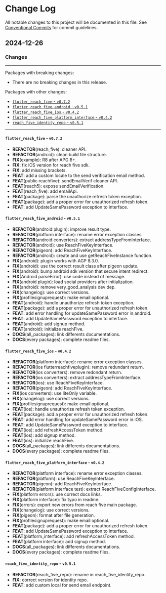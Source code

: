 # Change Log

All notable changes to this project will be documented in this file.
See [Conventional Commits](https://conventionalcommits.org) for commit guidelines.

## 2024-12-26

### Changes

---

Packages with breaking changes:

 - There are no breaking changes in this release.

Packages with other changes:

 - [`flutter_reach_five` - `v0.7.2`](#flutter_reach_five---v072)
 - [`flutter_reach_five_android` - `v0.5.1`](#flutter_reach_five_android---v051)
 - [`flutter_reach_five_ios` - `v0.4.2`](#flutter_reach_five_ios---v042)
 - [`flutter_reach_five_platform_interface` - `v0.4.2`](#flutter_reach_five_platform_interface---v042)
 - [`reach_five_identity_repo` - `v0.5.1`](#reach_five_identity_repo---v051)

---

#### `flutter_reach_five` - `v0.7.2`

 - **REFACTOR**(reach_five): cleaner API.
 - **REFACTOR**(android): clean build file structure.
 - **FIX**(example): R8 after APG 8+.
 - **FIX**: fix iOS version for reach five sdk.
 - **FIX**: add missing brackets.
 - **FEAT**: add a custom locale to the send verification email method.
 - **FEAT**(public reachfive): sendEmailVerif cleaner API.
 - **FEAT**(reach5): expose sendEmailVerification.
 - **FEAT**(reach_five): add emailApi.
 - **FEAT**(package): parse the unauthorize refresh token exception.
 - **FEAT**(package): add a proper error for unauthorized refresh token.
 - **FEAT**: add UpdateSamePassword exception to interface.

#### `flutter_reach_five_android` - `v0.5.1`

 - **REFACTOR**(android plugin): improve result type.
 - **REFACTOR**(platform interface): rename error exception classes.
 - **REFACTOR**(android converters): extract addressTypeFromInterface.
 - **REFACTOR**(android): use ReachFiveKeyInterface.
 - **REFACTOR**(pigeon): add ReachFiveKeyInterface.
 - **REFACTOR**(android): create and use getReachFiveInstance function.
 - **FIX**(android): plugin works with AGP 8.3.0.
 - **FIX**(android): use the correct result class after pigeon update.
 - **FIX**(android): bump android sdk version that secure intent redirect.
 - **FIX**(Android parseError): use code instead of message.
 - **FIX**(android plugin): load social providers after initialization.
 - **FIX**(android): remove very_good_analysis dev dep.
 - **FIX**(changelog): use correct versions.
 - **FIX**(profilesignuprequest): make email optional.
 - **FEAT**(android): handle unauthorize refresh token exception.
 - **FEAT**(package): add a proper error for unauthorized refresh token.
 - **FEAT**: add error handling for updateSamePassword error in android.
 - **FEAT**: add UpdateSamePassword exception to interface.
 - **FEAT**(android): add signup method.
 - **FEAT**(android): initialize reachFive.
 - **DOCS**(all_packages): link differents documentations.
 - **DOCS**(every packages): complete readme files.

#### `flutter_reach_five_ios` - `v0.4.2`

 - **REFACTOR**(platform interface): rename error exception classes.
 - **REFACTOR**(ios flutterreachfiveplugin): remove redundant return.
 - **REFACTOR**(ios converters): remove redondant return.
 - **REFACTOR**(ios converters): extract addressTypeFromInterface.
 - **REFACTOR**(ios): use ReachFiveKeyInterface.
 - **REFACTOR**(pigeon): add ReachFiveKeyInterface.
 - **FIX**(ios converters): use liteOnly variable.
 - **FIX**(changelog): use correct versions.
 - **FIX**(profilesignuprequest): make email optional.
 - **FEAT**(ios): handle unauthorize refresh token exception.
 - **FEAT**(package): add a proper error for unauthorized refresh token.
 - **FEAT**: add error handling for updateSamePassword error in iOS.
 - **FEAT**: add UpdateSamePassword exception to interface.
 - **FEAT**(ios): add refreshAccessToken method.
 - **FEAT**(ios): add signup method.
 - **FEAT**(ios): initialize reachFive.
 - **DOCS**(all_packages): link differents documentations.
 - **DOCS**(every packages): complete readme files.

#### `flutter_reach_five_platform_interface` - `v0.4.2`

 - **REFACTOR**(platform interface): rename error exception classes.
 - **REFACTOR**(platform): use ReachFiveKeyInterface.
 - **REFACTOR**(pigeon): add ReachFiveKeyInterface.
 - **REFACTOR**(platform interface test): extract ReachFiveConfigInterface.
 - **FIX**(platform errors): use correct docs links.
 - **FIX**(platform interface): fix typo in readme.
 - **FIX**(errors): export new errors from reach five main package.
 - **FIX**(changelog): use correct versions.
 - **FIX**(pigeon): format after file generation.
 - **FIX**(profilesignuprequest): make email optional.
 - **FEAT**(package): add a proper error for unauthorized refresh token.
 - **FEAT**: add UpdateSamePassword exception to interface.
 - **FEAT**(platform_interface): add refreshAccessToken method.
 - **FEAT**(platform interface): add signup method.
 - **DOCS**(all_packages): link differents documentations.
 - **DOCS**(every packages): complete readme files.

#### `reach_five_identity_repo` - `v0.5.1`

 - **REFACTOR**(reach_five_repo): rename in reach_five_identity_repo.
 - **FIX**: correct version for identity repo.
 - **FEAT**: add custom local for send email endpoint.

